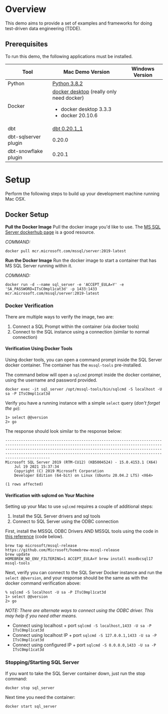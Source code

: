 # Overview
This demo aims to provide a set of examples and frameworks for doing test-driven data engineering (TDDE).

## Prerequisites

To run this demo, the following applications must be installed.

|Tool|Mac Demo Version|Windows Version|
|--|--|--|
|Python|[Python 3.8.2](https://www.python.org/downloads/macos/)||
|Docker|[docker desktop](https://www.cprime.com/resources/blog/docker-on-mac-with-homebrew-a-step-by-step-tutorial/) (really only need docker)<br><ul><li>docker desktop 3.3.3</li><li>docker 20.10.6</li></ul>||
|dbt|[dbt 0.20.1_1](https://docs.getdbt.com/dbt-cli/installation)||
|dbt-sqlserver plugin|0.20.0||
|dbt-snowflake plugin|0.20.1||

# Setup
Perform the following steps to build up your development machine running Mac OSX.

## Docker Setup

**Pull the Docker Image**
Pull the docker image you'd like to use. The [MS SQL Server dockerhub page](https://hub.docker.com/_/microsoft-mssql-server) is a good resource.

*COMMAND:*
```
docker pull mcr.microsoft.com/mssql/server:2019-latest
```

**Run the Docker Image**
Run the docker image to start a container that has MS SQL Server running within it.

*COMMAND:*
```
docker run -d --name sql_server -e 'ACCEPT_EULA=Y' -e 'SA_PASSWORD=ITsC0mpl1cat3d' -p 1433:1433 mcr.microsoft.com/mssql/server:2019-latest
```

### Docker Verification

There are multiple ways to verify the image, two are:
1. Connect a SQL Prompt within the container (via docker tools)
1. Connect to the SQL instance using a connection (similar to normal connection)

#### Verification Using Docker Tools
Using docker tools, you can open a command prompt inside the SQL Server docker container. The container has the `mssql-tools` pre-installed.

The command below will open a `sqlcmd` prompt inside the docker container, using the username and password provided.
```
docker exec -it sql_server /opt/mssql-tools/bin/sqlcmd -S localhost -U sa -P ITsC0mpl1cat3d
```
Verify you have a running instance with a simple `select` query (*don't forget the `go`*):
```
1> select @@version
2> go
```

The response should look similar to the response below:
```
------------------------------------------------------------------------------------------------------------------------------------------------------------------------------------------------------------------------------------------------------------------------------------------------------------
Microsoft SQL Server 2019 (RTM-CU12) (KB5004524) - 15.0.4153.1 (X64)
	Jul 19 2021 15:37:34
	Copyright (C) 2019 Microsoft Corporation
	Developer Edition (64-bit) on Linux (Ubuntu 20.04.2 LTS) <X64>

(1 rows affected)
```

#### Verification with sqlcmd on Your Machine
Setting up your Mac to use `sqlcmd` requires a couple of additional steps:
1. Install the SQL Server drivers and sql tools
1. Connect to SQL Server using the ODBC connection


First, install the MSSQL ODBC Drivers AND MSSQL tools using the code in [this reference](https://docs.microsoft.com/en-us/sql/connect/odbc/linux-mac/install-microsoft-odbc-driver-sql-server-macos?view=sql-server-ver15) (code below).
```
brew tap microsoft/mssql-release https://github.com/Microsoft/homebrew-mssql-release
brew update
HOMEBREW_NO_ENV_FILTERING=1 ACCEPT_EULA=Y brew install msodbcsql17 mssql-tools
```

Next, verify you can connect to the SQL Server Docker instance and run the `select @@version`, and your response should be the same as with the docker command verification above:
```
% sqlcmd -S localhost -U sa -P ITsC0mpl1cat3d
1> select @@version
2> go
```

*NOTE: There are alternate ways to connect using the ODBC driver. This may help if you need other means.*
* Connect using localhost + port `sqlcmd -S localhost,1433 -U sa -P ITsC0mpl1cat3d`
* Connect using localhost IP + port `sqlcmd -S 127.0.0.1,1433 -U sa -P ITsC0mpl1cat3d`
* Connect using configured IP + port `sqlcmd -S 0.0.0.0,1433 -U sa -P ITsC0mpl1cat3d`

### Stopping/Starting SQL Server
If you want to take the SQL Server container down, just run the stop command:
```
docker stop sql_server
```

Next time you need the container:
```
docker start sql_server
```
